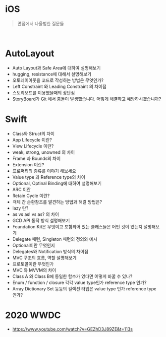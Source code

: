 # iOS

> 면접에서 나올법한 질문들




</br>

# AutoLayout
* Auto Layout과 Safe Area에 대하여 설명해보기
* hugging, resistance에 대해서 설명해보기
* 오토레이아웃을 코드로 작성하는 방법은 무엇인가?
* Left Constraint 와 Leading Constraint 의 차이점
* 스토리보드를 이용했을때의 장단점
* StoryBoard가 Git 에서 충돌이 발생했습니다. 어떻게 해결하고 예방하시겠습니까?

# Swift
* Class와 Struct의 차이
* App Lifecycle 이란?
* View Lifecycle 이란?
* weak, strong, unowned 의 차이
* Frame 과 Bounds의 차이
* Extension 이란?
* 프로퍼티의 종류를 이야기 해보세요
* Value type 과 Reference type의 차이
* Optional, Optinal Binding에 대하여 설명해보기
* ARC 이란
* Retain Cycle 이란?
* 객체 간 순환참조를 발견하는 방법과 해결 방법은?
* lazy 란?
* as vs as! vs as? 의 차이
* GCD API 동작 방식 설명해보기
* Foundation Kit은 무엇이고 포함되어 있는 클래스들은 어떤 것이 있는지 설명해보기
* Delegate 패턴, Singleton 패턴의 정의와 예시
* Optional이란 무엇인지
* Delegates와 Notification 방식의 차이점
* MVC 구조의 흐름, 역할 설명해보기
* 프로토콜이란 무엇인가
* MVC 와 MVVM의 차이
* Class A 와 Class B에 동일한 함수가 있다면 어떻게 바꿀 수 있나?
* Enum / function / closure 각각 value type인가 reference type 인가?
* Array Dictionary Set 등등의 컬렉션 타입은 value type 인가 reference type 인가?


# 2020 WWDC
* https://www.youtube.com/watch?v=GEZhD3J89ZE&t=113s
